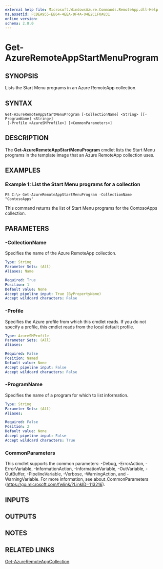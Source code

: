 ```yaml
---
external help file: Microsoft.WindowsAzure.Commands.RemoteApp.dll-Help.xml
ms.assetid: FCDEA955-EB64-4EEA-9F4A-04E2C1F0A831
online version: 
schema: 2.0.0
---
```


# Get-AzureRemoteAppStartMenuProgram

## SYNOPSIS
Lists the Start Menu programs in an Azure RemoteApp collection.

## SYNTAX

```
Get-AzureRemoteAppStartMenuProgram [-CollectionName] <String> [[-ProgramName] <String>]
 [-Profile <AzureSMProfile>] [<CommonParameters>]
```

## DESCRIPTION
The **Get-AzureRemoteAppStartMenuProgram** cmdlet lists the Start Menu programs in the template image that an Azure RemoteApp collection uses.

## EXAMPLES

### Example 1: List the Start Menu programs for a collection
```
PS C:\> Get-AzureRemoteAppStartMenuProgram -CollectionName "ContosoApps"
```

This command returns the list of Start Menu programs for the ContosoApps collection.

## PARAMETERS

### -CollectionName
Specifies the name of the Azure RemoteApp collection.

```yaml
Type: String
Parameter Sets: (All)
Aliases: Name

Required: True
Position: 1
Default value: None
Accept pipeline input: True (ByPropertyName)
Accept wildcard characters: False
```

### -Profile
Specifies the Azure profile from which this cmdlet reads.
If you do not specify a profile, this cmdlet reads from the local default profile.

```yaml
Type: AzureSMProfile
Parameter Sets: (All)
Aliases: 

Required: False
Position: Named
Default value: None
Accept pipeline input: False
Accept wildcard characters: False
```

### -ProgramName
Specifies the name of a program for which to list information.

```yaml
Type: String
Parameter Sets: (All)
Aliases: 

Required: False
Position: 2
Default value: None
Accept pipeline input: False
Accept wildcard characters: True
```

### CommonParameters
This cmdlet supports the common parameters: -Debug, -ErrorAction, -ErrorVariable, -InformationAction, -InformationVariable, -OutVariable, -OutBuffer, -PipelineVariable, -Verbose, -WarningAction, and -WarningVariable. For more information, see about_CommonParameters (https://go.microsoft.com/fwlink/?LinkID=113216).

## INPUTS

## OUTPUTS

## NOTES

## RELATED LINKS

[Get-AzureRemoteAppCollection](./Get-AzureRemoteAppCollection.md)


